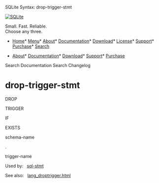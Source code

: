 




SQLite Syntax: drop\-trigger\-stmt




[![SQLite](../images/sqlite370_banner.gif)](../index.html)


Small. Fast. Reliable.  
Choose any three.


* [Home](../index.html)* [Menu](javascript:void(0))* [About](../about.html)* [Documentation](../docs.html)* [Download](../download.html)* [License](../copyright.html)* [Support](../support.html)* [Purchase](../prosupport.html)* [Search](javascript:void(0))




* [About](../about.html)* [Documentation](../docs.html)* [Download](../download.html)* [Support](../support.html)* [Purchase](../prosupport.html)






Search Documentation
Search Changelog







# drop\-trigger\-stmt








DROP



TRIGGER



IF



EXISTS



schema\-name



.



trigger\-name










  


Used by:   [sql\-stmt](./sql-stmt.html)  

See also:   [lang\_droptrigger.html](../lang_droptrigger.html)

